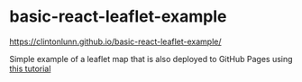 # basic-react-leaflet-example
https://clintonlunn.github.io/basic-react-leaflet-example/


Simple example of a leaflet map that is also deployed to GitHub Pages using [this tutorial](https://github.com/gitname/react-gh-pages)

